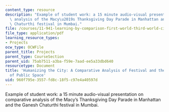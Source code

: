 ```yaml
---
content_type: resource
description: "Example of student work: a 15 minute audio-visual presentation on comparative\
  \ analysis of the Macy\u2019s Thanksgiving Day Parade in Manhattan and the Ganesh\
  \ Chaturthi festival in Mumbai."
file: /courses/11-941-learning-by-comparison-first-world-third-world-cities-fall-2008/960f795e3557fd8c18f5c97e4a40597d_MIT11_941f08_proj02_final_paper.pdf
file_type: application/pdf
learning_resource_types:
- Projects
ocw_type: OCWFile
parent_title: Projects
parent_type: CourseSection
parent_uid: 75ab7511-a3ba-f59e-7aad-ee5a33dbd640
resourcetype: Document
title: 'Humanizing the City: A Comparative Analysis of Festival and the Adaptation
  of Public Space'
uid: 960f795e-3557-fd8c-18f5-c97e4a40597d
---
```

Example of student work: a 15 minute audio-visual presentation on comparative analysis of the Macy’s Thanksgiving Day Parade in Manhattan and the Ganesh Chaturthi festival in Mumbai.


